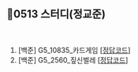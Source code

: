 ## 📘0513 스터디(정교준)
</br>

1. [백준] G5_10835_카드게임 [[정답코드](G5_10835_카드게임.java)]
2. [백준] G5_2560_짚신벌레 [[정답코드](G5_2560_짚신벌레.md)]
